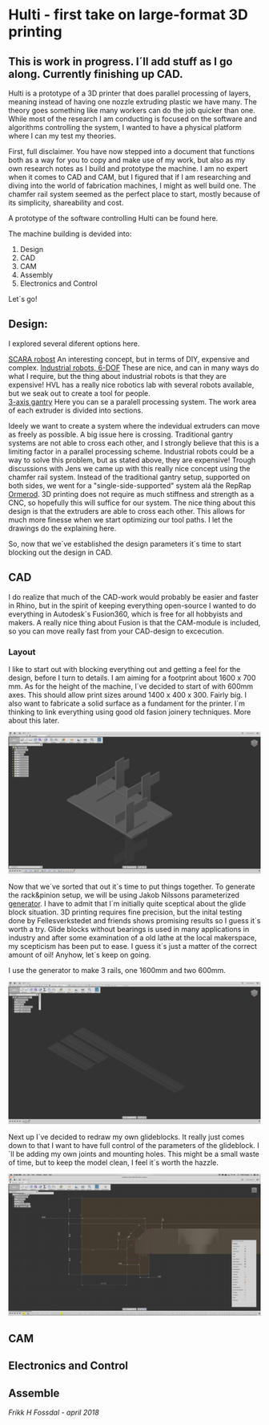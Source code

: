 # Hulti - first take on large-format 3D printing 
## This is work in progress. I´ll add stuff as I go along. Currently finishing up CAD. 

Hulti is a prototype of a 3D printer that does parallel processing of layers, meaning instead of having one nozzle extruding plastic we have many. The theory goes something like many workers can do the job quicker 
than one. While most of the research I am conducting is focused on the software and algorithms controlling the system, I wanted to have a physical platform where I can my test my theories. 

First, full disclaimer. You have now stepped into a document that functions both as a way for you to copy and make use of my work,  but also as my own research notes as I build
and prototype the machine. I am no expert when it comes to CAD and CAM, but I figured that if I am researching and diving into the world of fabrication machines, I might as well 
build one. The chamfer rail system seemed as the perfect place to start, mostly because of its simplicity, shareability and cost. 

A prototype of the software controlling Hulti can be found here. 

The machine building is devided into: 

1. Design 
2. CAD 
3. CAM 
4. Assembly
5. Electronics and Control 

Let´s go! 

## Design: 

I explored several diferent options here. 

[SCARA robost](https://en.wikipedia.org/wiki/SCARA)
An interesting concept, but in terms of DIY, expensive and complex. 
[Industrial robots, 6-DOF](http://new.abb.com/products/robotics/industrial-robots/irb-6700)
These are nice, and can in many ways do what I require, but the thing about industrial robots is that they are expensive!  HVL has a really nice robotics lab 
with several robots available, but we seak out to create a tool for people.  
[3-axis gantry](https://www.youtube.com/watch?v=SuOIWfGuqVk)
Here you can se a paralell processing system. The work area of each extruder is divided into sections. 

Ideely we want to create a system where the indevidual extruders can move as freely as possible. A big issue here is crossing. Traditional gantry systems 
are not able to cross each other, and I strongly believe that this is a limiting factor in a parallel processing scheme.  Industrial robots could be a way to solve this problem, but as stated above, they are expensive! 
Trough discussions with Jens we came up with this really nice concept using the chamfer rail system. Instead of the traditional gantry setup, supported on both sides, we went for a "single-side-supported" system alá the RepRap
[Ormerod](https://www.3dhubs.com/3d-printers/ormerod). 3D printing does not require as much stiffness and strength as a CNC, so hopefully this will suffice for our system. The nice thing about this design is that the extruders are able to cross each other. 
This allows for much more finesse when we start optimizing our tool paths.  I let the drawings do the explaining here. 

So, now that we´ve established the design parameters it´s time to start blocking out the design in CAD. 

## CAD 

I do realize that much of the CAD-work would probably be easier and faster in Rhino, but in the spirit of keeping everything open-source I wanted to do everything in Autodesk´s Fusion360, which is free for all hobbyists and makers. A really nice thing about Fusion is that the CAM-module is included, so you can move really fast from your CAD-design to excecution.

###  Layout 

I like to start out with blocking everything out and getting a feel for the design, before I turn to details. I am aiming for a footprint about 1600 x 700 mm.  As for the height of the machine, I´ve decided to start of with 600mm axes. This should allow print sizes around 1400 x 400 x 300. Fairly big. I also want to fabricate a solid surface as a fundament for the printer.  I´m thinking to link everything using good old fasion joinery techniques. More about this later. 

![blocking it out](img/CAD/cad1_blocking.png)

Now that we´ve sorted that out it´s time to put things together.  To generate the rack&pinion setup, we will be using Jakob Nilssons parameterized [generator](https://github.com/fellesverkstedet/fabricatable-machines/tree/master/chamferrail).  I have to admit that I´m initially quite sceptical about the glide block situation. 3D printing requires fine precision, but the inital testing done by Fellesverkstedet and friends shows promising results so I guess it´s worth a try. Glide blocks without bearings is used in many applications in industry and after some examination of a old lathe at the local makerspace, my scepticism has been put to ease. I guess it´s just a matter of the correct amount of oil! Anyhow, let´s keep on going. 

I use the generator to make 3 rails, one 1600mm and two 600mm. 

![racks](img/CAD/cad2_racks.png)

Next up I´ve decided to redraw my own glideblocks. It really just comes down to that I want to have full control of the parameters of the glideblock. I´ll be adding my own joints and mounting holes. This might be a small waste of time, but to keep the model clean, I feel it´s worth the hazzle.  

![glide_blocks](img/CAD/cad3_glideBlocks.png)

## CAM

## Electronics and Control 

## Assemble 

*Frikk H Fossdal - april 2018*


